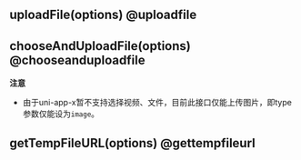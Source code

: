 ## uploadFile(options) @uploadfile

<!-- UTSUNICLOUDAPIJSON.uploadFile.description -->

<!-- UTSUNICLOUDAPIJSON.uploadFile.param -->

<!-- UTSUNICLOUDAPIJSON.uploadFile.returnValue -->

<!-- UTSUNICLOUDAPIJSON.uploadFile.compatibility -->

<!-- UTSUNICLOUDAPIJSON.uploadFile.tutorial -->

<!-- UTSUNICLOUDAPIJSON.uploadFile.example -->

## chooseAndUploadFile(options) @chooseanduploadfile

<!-- UTSUNICLOUDAPIJSON.chooseAndUploadFile.description -->

<!-- UTSUNICLOUDAPIJSON.chooseAndUploadFile.param -->

<!-- UTSUNICLOUDAPIJSON.chooseAndUploadFile.returnValue -->

<!-- UTSUNICLOUDAPIJSON.chooseAndUploadFile.compatibility -->

<!-- UTSUNICLOUDAPIJSON.chooseAndUploadFile.tutorial -->

<!-- UTSUNICLOUDAPIJSON.chooseAndUploadFile.example -->

**注意**

- 由于uni-app-x暂不支持选择视频、文件，目前此接口仅能上传图片，即type参数仅能设为`image`。

## getTempFileURL(options) @gettempfileurl

<!-- UTSUNICLOUDAPIJSON.getTempFileURL.description -->

<!-- UTSUNICLOUDAPIJSON.getTempFileURL.param -->

<!-- UTSUNICLOUDAPIJSON.getTempFileURL.returnValue -->

<!-- UTSUNICLOUDAPIJSON.getTempFileURL.compatibility -->

<!-- UTSUNICLOUDAPIJSON.getTempFileURL.tutorial -->

<!-- UTSUNICLOUDAPIJSON.unicloud-file-api.example -->
